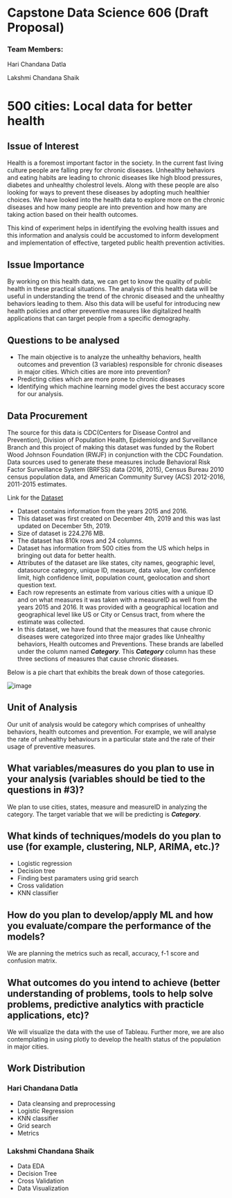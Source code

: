 # Capstone Data Science 606 (Draft Proposal)

### Team Members:

Hari Chandana Datla

Lakshmi Chandana Shaik

# 500 cities: Local data for better health


## Issue of Interest

Health is a foremost important factor in the society. In the current fast living culture people are falling prey for chronic diseases. Unhealthy behaviors and eating habits are leading to chronic diseases like high blood pressures, diabetes and unhealthy cholestrol levels. Along with these people are also looking for ways to prevent these diseases by adopting much healthier choices. We have looked into the health data to explore more on the chronic diseases and how many people are into prevention and how many are taking action based on their health outcomes.

This kind of experiment helps in identifying the evolving health issues and this information and analysis could be accustomed to inform development and implementation of effective, targeted public health prevention activities.


## Issue Importance

By working on this health data, we can get to know the quality of public health in these practical situations. The analysis of this health data will be useful in understanding the trend of the chronic diseased and the unhealthy behaviors leading to them. Also this data will be useful for introducing new health policies and other preventive measures like digitalized health applications that can target people from a specific demography.


## Questions to be analysed


* The main objective is to analyze the unhealthy behaviors, health outcomes and prevention (3 variables) responsible for chronic diseases in major cities.
Which cities are more into prevention?
* Predicting cities which are more prone to chronic diseases
* Identifying which machine learning model gives the best accuracy score for our analysis.


## Data Procurement

The source for this data is CDC(Centers for Disease Control and Prevention), Division of Population Health, Epidemiology and Surveillance Branch and this project of making this dataset was funded by the Robert Wood Johnson Foundation (RWJF) in conjunction with the CDC Foundation. Data sources used to generate these measures include Behavioral Risk Factor Surveillance System (BRFSS) data (2016, 2015), Census Bureau 2010 census population data, and American Community Survey (ACS) 2012-2016, 2011-2015 estimates.

Link for the [Dataset](https://chronicdata.cdc.gov/500-Cities-Places/500-Cities-Local-Data-for-Better-Health-2018-relea/rja3-32tc)

* Dataset contains information from the years 2015 and 2016.
* This dataset was first created on December 4th, 2019 and this was last updated on December 5th, 2019.
* Size of dataset is 224.276 MB.
* The dataset has 810k rows and 24 columns.
* Dataset has information from 500 cities from the US which helps in bringing out data for better health.
* Attributes of the dataset are like states, city names, geographic level, datasource category, unique ID, measure, data value, low confidence limit, high confidence limit, population count, geolocation and short question text.
* Each row represents an estimate from various cities with a unique ID and on what measures it was taken with a measureID as well from the years 2015 and 2016. It was provided with a geographical location and geographical level like US or City or Census tract, from where the estimate was collected.
* In this dataset, we have found that the measures that cause chronic diseases were categorized into three major grades like Unhealthy behaviors, Health outcomes and Preventions. These brands are labelled under the column named ***Category***. This ***Category*** column has these three sections of measures that cause chronic diseases.


Below is a pie chart that exhibits the break down of those categories.

![image](https://user-images.githubusercontent.com/78044715/172450433-1e1c3af6-eff8-48e2-83c3-0584601a14af.png)


## Unit of Analysis

Our unit of analysis would be category which comprises of unhealthy behaviors, health outcomes and prevention. For example, we will analyse the rate of unhealthy behaviours in a particular state and the rate of their usage of preventive measures.


## What variables/measures do you plan to use in your analysis (variables should be tied to the questions in #3)?

We plan to use cities, states, measure and measureID in analyzing the category. The target variable that we will be predicting is ***Category***.


## What kinds of techniques/models do you plan to use (for example, clustering, NLP, ARIMA, etc.)?

* Logistic regression
* Decision tree
* Finding best paramaters using grid search
* Cross validation
* KNN classifier


## How do you plan to develop/apply ML and how you evaluate/compare the performance of the models?

We are planning the metrics such as recall, accuracy, f-1 score and confusion matrix.


## What outcomes do you intend to achieve (better understanding of problems, tools to help solve problems, predictive analytics with practicle applications, etc)?

We will visualize the data with the use of Tableau. Further more, we are also contemplating in using plotly to develop the health status of the population in major cities.


## Work Distribution

### Hari Chandana Datla

* Data cleansing and preprocessing
* Logistic Regression
* KNN classifier
* Grid search
* Metrics


### Lakshmi Chandana Shaik

* Data EDA
* Decision Tree
* Cross Validation
* Data Visualization
